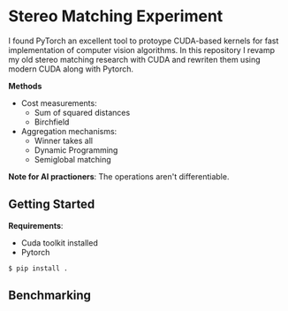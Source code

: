 # Stereo Matching Experiment

I found PyTorch an excellent tool to protoype CUDA-based kernels for fast implementation of computer vision algorithms.
In this repository I revamp my old stereo matching research with CUDA and rewriten them using modern CUDA along with Pytorch.

**Methods**

* Cost measurements:
  * Sum of squared distances
  * Birchfield
* Aggregation mechanisms:
  * Winner takes all
  * Dynamic Programming
  * Semiglobal matching

**Note for AI practioners**: The operations aren't differentiable.

## Getting Started

**Requirements**:

* Cuda toolkit installed
* Pytorch

```shell
$ pip install .
```


## Benchmarking

